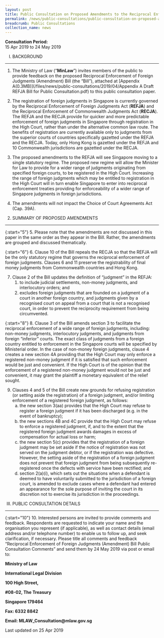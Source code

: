 ```yaml
---
layout: post
title: Public Consultation on Proposed Amendments to the Reciprocal Enforcement of Foreign Judgements Act
permalink: /news/public-consultations/public-consultation-on-proposed-amendments-reciprocal-enforcement-foreign-judgements-act
breadcrumb: Public Consultations
collection_name: news
---
```



**Consultation Period:**  
15 Apr 2019 to 24 May 2019


<ol style="list-style-type: upper-roman">
<li>BACKGROUND</li>
</ol>

---

1. The Ministry of Law (“**MinLaw**”) invites members of the public to provide feedback on the proposed Reciprocal Enforcement of Foreign Judgments (Amendment) Bill (the “Bill”), attached at [Appendix A(0.3MB)](/files/news/public-consultations/2019/04/Appendix A Draft REFJA Bill for Public Consultation.pdf) to this public consultation paper.

 

2. The registration of foreign judgments in Singapore is currently governed by the Reciprocal Enforcement of Foreign Judgments Act (**REFJA**) and the Reciprocal Enforcement of Commonwealth Judgments Act (**RECJA**). The REFJA and the RECJA provide for quicker and more predictable enforcement of foreign judgments in Singapore through registration in the High Court, rather than under the alternative common law route. The benefits of registration are currently available only to judgments from the superior courts of countries specifically gazetted under the REFJA and the RECJA. Today, only Hong Kong is gazetted under the REFJA and 10 Commonwealth jurisdictions are gazetted under the RECJA.

 

3. The proposed amendments to the REFJA will see Singapore moving to a single statutory regime. The proposed new regime will allow the Minister for Law to provide for a wider range of judgments originating from specified foreign courts, to be registered in the High Court. Increasing the range of foreign judgments which may be entitled to registration in the High Court will in turn enable Singapore to enter into reciprocal enforcement treaties providing for enforceability of a wider range of Singapore judgments in foreign jurisdictions.

 

4. The amendments will not impact the Choice of Court Agreements Act (Cap. 39A).

<ol style="list-style-style: upper-roman" start="2">
<li>SUMMARY OF PROPOSED AMENDMENTS</li>
</ol>

---

{:start="5"}
5. Please note that the amendments are not discussed in this paper in the same order as they appear in the Bill. Rather, the amendments are grouped and discussed thematically.

 
{:start="6"}
6. Clause 10 of the Bill repeals the RECJA so that the REFJA will be the only statutory regime that governs the reciprocal enforcement of foreign judgments. Clauses 6 and 11 preserve the registrability of final money judgments from Commonwealth countries and Hong Kong.

<ol start="7">
<li>  Clause 2 of the Bill updates the definition of “judgment” in the REFJA:

<ol>
<li>to include judicial settlements, non-money judgments, and interlocutory orders; and </li>
<li>excludes foreign judgments that are founded on a judgment of a court in another foreign country, and judgments given by a recognised court on appeal from a court that is not a recognised court, in order to prevent the reciprocity requirement from being circumvented. </li>
</ol>
</li>
</ol>

{:start="8"}
8. Clause 3 of the Bill amends section 3 to facilitate the reciprocal enforcement of a wide range of foreign judgments, including: non-money judgments, interlocutory judgments, and judgments from foreign “inferior” courts. The exact class of judgments from a foreign country entitled to enforcement in the Singapore courts will be specified by Ministerial order. In the case of non-money foreign judgments, clause 4 creates a new section 4A providing that the High Court may only enforce a registered non-money judgment if it is satisfied that such enforcement would be just and convenient. If the High Court is of the opinion that the enforcement of a registered non-money judgment would not be just and convenient, it may grant the plaintiff a monetary equivalent of the relief sought.

<ol start="9">
<li>   Clauses 4 and 5 of the Bill create new grounds for refusing registration (or setting aside the registration) of a foreign judgment, and/or limiting enforcement of a registered foreign judgment, as follows:

<ol style="list-style-type: lower-alpha">
<li>the new section 3(aa) provides that the High Court may refuse to register a foreign judgment if it has been discharged (e.g. in the event of bankruptcy); </li>

 

<li>the new sections 4B and 4C provide that the High Court may refuse to enforce a registered judgment, if, and to the extent that the registered foreign judgment awards damages in excess of compensation for actual loss or harm; </li>

 

<li>the new section 5(c) provides that the registration of a foreign judgment may be set aside if the notice of registration was not served on the judgment debtor, or if the registration was defective. However, the setting aside of the registration of a foreign judgment does not prevent that foreign judgment from being subsequently re-registered once the defects with service have been rectified; and </li>

 

<li>section 2(a)(i), which sets out the situations when a defendant is deemed to have voluntarily submitted to the jurisdiction of a foreign court, is amended to exclude cases where a defendant had entered an appearance for the sole purpose of inviting the court in its discretion not to exercise its jurisdiction in the proceedings. </li>
</ol>
</li>
</ol>


<ol start="3" style="list-style-type: upper-roman">
<li>PUBLIC CONSULTATION DETAILS</li>
</ol>

---
{:start="10"}
10. Interested persons are invited to provide comments and feedback. Respondents are requested to indicate your name and the organisation you represent (if applicable), as well as contact details (email address and/or telephone number) to enable us to follow up, and seek clarification, if necessary. Please title all comments and feedback “Reciprocal Enforcement of Foreign Judgments (Amendment) Bill Public Consultation Comments” and send them by 24 May 2019 via post or email to:

<p class="address-centered"><strong>Ministry of Law</strong></p>   
<p class="address-centered"><strong>International Legal Division</strong></p>   
<p class="address-centered"><strong>100 High Street,</strong></p>
<p class="address-centered"><strong>#08-02, The Treasury</strong></p>
<p class="address-centered"><strong>Singapore 179464</strong></p>
<p class="address-centered"><strong>Fax: 6332 8842</strong></p>
<p class="address-centered"><strong>Email: MLAW_Consultation@mlaw.gov.sg</strong></p>

<p class="right-side-updated">Last updated on 25 Apr 2019 </p>
